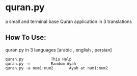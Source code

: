
quran.py
========


a small and terminal base Quran application in 3 translations


How To Use:
-----------

quran.py in 3 languages [arabic , english , persian]

	quran.py 			This Help
	quran.py -r			Random Ayah 
	quran.py -a num1:num2	 	Ayah at num1:num2


